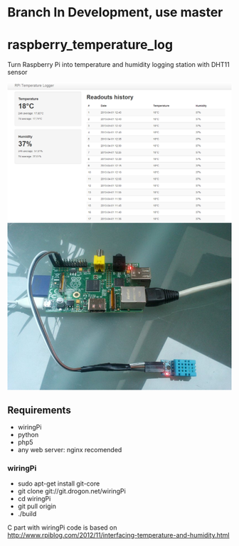 # Branch In Development, use master

# raspberry_temperature_log

Turn Raspberry Pi into temperature and humidity logging station with DHT11 sensor

![screenshot](/assets/img/1.png)
![raspberry wityh sensor](/assets/img/2.jpg)

## Requirements

* wiringPi
* python
* php5
* any web server: nginx recomended

### wiringPi

* sudo apt-get install git-core
* git clone git://git.drogon.net/wiringPi
* cd wiringPi
* git pull origin
* ./build

C part with wiringPi code is based on http://www.rpiblog.com/2012/11/interfacing-temperature-and-humidity.html 
